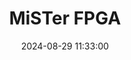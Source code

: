 ---
layout: post
title: MiSTer FPGA
summary: 
date: '2024-08-29 11:33:00'
#tags: [Computers, Consoles, MiSTer FPGA]
tags: [MiSTer FPGA]
---